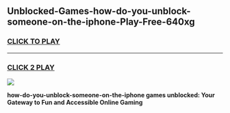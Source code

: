 
## Unblocked-Games-how-do-you-unblock-someone-on-the-iphone-Play-Free-640xg
<h3>
<a href="https://premium76.site?title=how-do-you-unblock-someone-on-the-iphone&ref=10A">CLICK TO PLAY</a></h3>
<hr>

<h3>
<a href="https://premium76.site?title=how-do-you-unblock-someone-on-the-iphone&ref=10A">CLICK 2 PLAY</a>
  
</h3>

<a href="https://premium76.site?title=how-do-you-unblock-someone-on-the-iphone&ref=10A"><img src="https://clearcache.store/games.png"></a>


**how-do-you-unblock-someone-on-the-iphone games unblocked: Your Gateway to Fun and Accessible Online Gaming**

